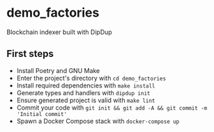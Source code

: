 # demo_factories

Blockchain indexer built with DipDup

## First steps

* Install Poetry and GNU Make
* Enter the project's directory with `cd demo_factories`
* Install required dependencies with `make install`
* Generate types and handlers with `dipdup init`
* Ensure generated project is valid with `make lint`
* Commit your code with `git init && git add -A && git commit -m 'Initial commit'` 
* Spawn a Docker Compose stack with `docker-compose up`